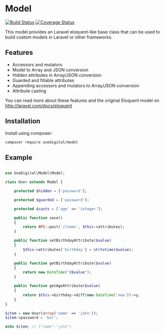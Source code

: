 Model
=====

[![Build Status](http://img.shields.io/travis/usedigital/model.svg)](https://travis-ci.org/usedigital/model) [![Coverage Status](http://img.shields.io/coveralls/usedigital/model.svg)](https://coveralls.io/r/usedigital/model)

This model provides an Laravel eloquent-like base class that can be used to build custom models in Laravel or other frameworks.

Features
--------

 - Accessors and mutators
 - Model to Array and JSON conversion
 - Hidden attributes in Array/JSON conversion
 - Guarded and fillable attributes
 - Appending accessors and mutators to Array/JSON conversion
 - Attribute casting

You can read more about these features and the original Eloquent model on http://laravel.com/docs/eloquent

Installation
------------

Install using composer:

```bash
composer require usedigital/model
```

Example
-------

```php

use UseDigital\Model\Model;

class User extends Model {

    protected $hidden = ['password'];

    protected $guarded = ['password'];

    protected $casts = ['age' => 'integer'];

    public function save()
    {
        return API::post('/items', $this->attributes);
    }

    public function setBirthdayAttribute($value)
    {
        $this->attributes['birthday'] = strtotime($value);
    }

    public function getBirthdayAttribute($value)
    {
        return new DateTime("@$value");
    }

    public function getAgeAttribute($value)
    {
        return $this->birthday->diff(new DateTime('now'))->y;
    }
}

$item = new User(array('name' => 'john'));
$item->password = 'bar';

echo $item; // {"name":"john"}
```
